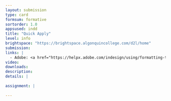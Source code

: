 ```yaml
---
layout: submission
type: card
formsum: formative
sortorder: 1.0
appsused: indd
title: "Quick Apply"
level: info
brightspace: "https://brightspace.algonquincollege.com/d2l/home"
submission:
links: |
  - Adobe: <a href="https://helpx.adobe.com/indesign/using/formatting-text.html#use_quick_apply" title="Adobe: Quick Apply" target="_blank">Quick Apply</a>
video: 
downloads: 
description: 
details: |
  
assignment: |
  
---
```

